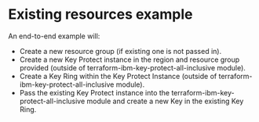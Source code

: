 # Existing resources example

An end-to-end example will:
- Create a new resource group (if existing one is not passed in).
- Create a new Key Protect instance in the region and resource group provided (outside of terraform-ibm-key-protect-all-inclusive module).
- Create a Key Ring within the Key Protect Instance (outside of terraform-ibm-key-protect-all-inclusive module).
- Pass the existing Key Protect instance into the terraform-ibm-key-protect-all-inclusive module and create a new Key in the existing Key Ring.
